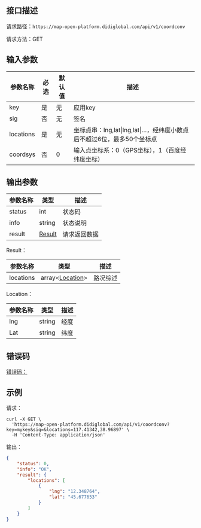 ## 接口描述
请求路径：`https://map-open-platform.didiglobal.com/api/v1/coordconv`

请求方法：GET
## 输入参数
|参数名称 | 必选 | 默认值 | 描述|
|--------|-----|-----|-----|
| key | 是 | 无 | 应用key |
| sig | 否 | 无 | 签名 |
|locations| 是 | 无     |坐标点串：lng,lat\|lng,lat\|…，经纬度小数点后不超过6位，最多50个坐标点   |
|coordsys| 否 | 0 |输入点坐标系：0（GPS坐标），1（百度经纬度坐标） |

## 输出参数
|参数名称  | 类型 | 描述|
|--------|-----|-----|
|status | int  |状态码 |
|info|string|状态说明	|
|result | [Result](#Result)|请求返回数据 |

<span id="Result"></span>
Result：

|参数名称  | 类型 | 描述 |
|--------|-----|-----|
|locations | array<[Location](#Location)> |路况综述|

<span id="Location"></span>
Location：

|参数名称  | 类型 | 描述 |
|--------|-----|-----|
|lng   | string |经度     |
|Lat   | string  |纬度     |

## 错误码
[错误码：](/static/docs-content/apimarket-docs/错误码.md#errorCode)

## 示例

请求：
``` shell
curl -X GET \
  'https://map-open-platform.didiglobal.com/api/v1/coordconv?key=mykey&sig=&locations=117.41342,38.96897' \
  -H 'Content-Type: application/json'
```

输出：
``` json
{
    "status": 0,
    "info": "OK",
    "result": {
        "locations": [
            {
                "lng": "12.348764",
                "lat": "45.677653"
            }
        ]
    }
}
```
